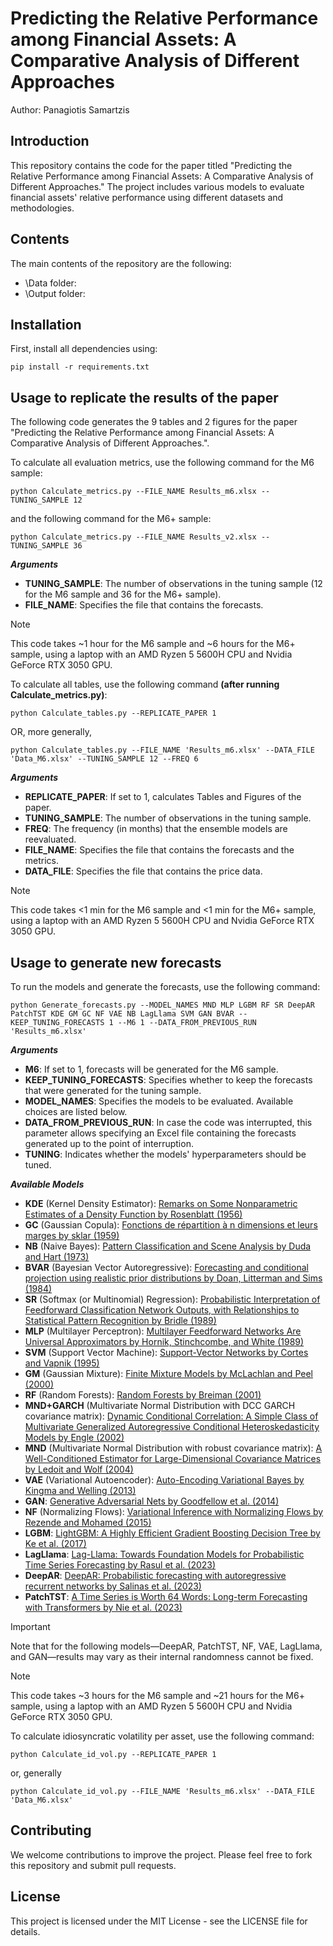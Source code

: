 # Predicting the Relative Performance among Financial Assets: A Comparative Analysis of Different Approaches 

Author: Panagiotis Samartzis

## Introduction
This repository contains the code for the paper titled "Predicting the Relative Performance among Financial Assets: A Comparative Analysis of Different Approaches." The project includes various models to evaluate financial assets' relative performance using different datasets and methodologies.

## Contents
The main contents of the repository are the following:
- \Data folder:
- \Output folder:


## Installation
First, install all dependencies using:

```
pip install -r requirements.txt
```

## Usage to replicate the results of the paper
The following code generates the 9 tables and 2 figures for the paper "Predicting the Relative Performance among Financial Assets: A Comparative Analysis of Different Approaches.". 

To calculate all evaluation metrics, use the following command for the M6 sample:

```
python Calculate_metrics.py --FILE_NAME Results_m6.xlsx --TUNING_SAMPLE 12
```

and the following command for the M6+ sample:

```
python Calculate_metrics.py --FILE_NAME Results_v2.xlsx --TUNING_SAMPLE 36
```

***Arguments***

- **TUNING_SAMPLE**: The number of observations in the tuning sample (12 for the M6 sample and 36 for the M6+ sample).
- **FILE_NAME**: Specifies the file that contains the forecasts.

> [!NOTE]
> This code takes ~1 hour for the M6 sample and ~6 hours for the M6+ sample, using a laptop with an AMD Ryzen 5 5600H CPU and Nvidia GeForce RTX 3050 GPU.


To calculate all tables, use the following command **(after running Calculate_metrics.py)**:

```
python Calculate_tables.py --REPLICATE_PAPER 1
```
OR, more generally,
```
python Calculate_tables.py --FILE_NAME 'Results_m6.xlsx' --DATA_FILE 'Data_M6.xlsx' --TUNING_SAMPLE 12 --FREQ 6
```

***Arguments***

- **REPLICATE_PAPER**: If set to 1, calculates Tables and Figures of the paper.
- **TUNING_SAMPLE**: The number of observations in the tuning sample.
- **FREQ**: The frequency (in months) that the ensemble models are reevaluated.
- **FILE_NAME**: Specifies the file that contains the forecasts and the metrics.
- **DATA_FILE**: Specifies the file that contains the price data.

> [!NOTE]
> This code takes <1 min for the M6 sample and <1 min for the M6+ sample, using a laptop with an AMD Ryzen 5 5600H CPU and Nvidia GeForce RTX 3050 GPU.

## Usage to generate new forecasts
To run the models and generate the forecasts, use the following command:

```
python Generate_forecasts.py --MODEL_NAMES MND MLP LGBM RF SR DeepAR PatchTST KDE GM GC NF VAE NB LagLlama SVM GAN BVAR --KEEP_TUNING_FORECASTS 1 --M6 1 --DATA_FROM_PREVIOUS_RUN 'Results_m6.xlsx'
```

***Arguments***

- **M6**: If set to 1, forecasts will be generated for the M6 sample.
- **KEEP_TUNING_FORECASTS**: Specifies whether to keep the forecasts that were generated for the tuning sample.
- **MODEL_NAMES**: Specifies the models to be evaluated. Available choices are listed below.
- **DATA_FROM_PREVIOUS_RUN**: In case the code was interrupted, this parameter allows specifying an Excel file containing the forecasts generated up to the point of interruption.
- **TUNING**: Indicates whether the models' hyperparameters should be tuned.
  
***Available Models***

- **KDE** (Kernel Density Estimator): [Remarks on Some Nonparametric Estimates of a Density Function by Rosenblatt (1956)](https://www.jstor.org/stable/2237390)
- **GC** (Gaussian Copula): [Fonctions de répartition à n dimensions et leurs marges by sklar (1959)](https://hal.science/hal-04094463/document)
- **NB** (Naive Bayes): [Pattern Classification and Scene Analysis by Duda and Hart (1973)](https://www.semanticscholar.org/paper/Pattern-classification-and-scene-analysis-Duda-Hart/b07ce649d6f6eb636872527104b0209d3edc8188)
- **BVAR** (Bayesian Vector Autoregressive): [Forecasting and conditional projection using realistic prior distributions by Doan, Litterman and Sims (1984)](https://papers.ssrn.com/sol3/papers.cfm?abstract_id=305579)
- **SR** (Softmax (or Multinomial) Regression): [Probabilistic Interpretation of Feedforward Classification Network Outputs, with Relationships to Statistical Pattern Recognition by Bridle (1989)](https://link.springer.com/chapter/10.1007/978-3-642-76153-9_28)
- **MLP** (Multilayer Perceptron): [Multilayer Feedforward Networks Are Universal Approximators by Hornik, Stinchcombe, and White (1989)](https://www.nature.com/articles/323533a0)
- **SVM** (Support Vector Machine): [Support-Vector Networks by Cortes and Vapnik (1995)](https://link.springer.com/article/10.1007/BF00994018)
- **GM** (Gaussian Mixture): [Finite Mixture Models by McLachlan and Peel (2000)](https://www.wiley.com/en-us/Finite+Mixture+Models-p-9780471006268)
- **RF** (Random Forests): [Random Forests by Breiman (2001)](https://link.springer.com/article/10.1023/A:1010933404324)
- **MND+GARCH** (Multivariate Normal Distribution with DCC GARCH covariance matrix): [Dynamic Conditional Correlation: A Simple Class of Multivariate Generalized Autoregressive Conditional Heteroskedasticity Models by Engle (2002)](https://papers.ssrn.com/sol3/papers.cfm?abstract_id=236998)
- **MND** (Multivariate Normal Distribution with robust covariance matrix): [A Well-Conditioned Estimator for Large-Dimensional Covariance Matrices by Ledoit and Wolf (2004)](https://www.sciencedirect.com/science/article/pii/S0047259X03000964)
- **VAE** (Variational Autoencoder): [Auto-Encoding Variational Bayes by Kingma and Welling (2013)](https://arxiv.org/abs/1312.6114)
- **GAN**: [Generative Adversarial Nets by Goodfellow et al. (2014)](https://arxiv.org/abs/1406.2661)
- **NF** (Normalizing Flows): [Variational Inference with Normalizing Flows by Rezende and Mohamed (2015)](https://arxiv.org/abs/1505.05770)
- **LGBM**: [LightGBM: A Highly Efficient Gradient Boosting Decision Tree by Ke et al. (2017)](https://proceedings.neurips.cc/paper_files/paper/2017/file/6449f44a102fde848669bdd9eb6b76fa-Paper.pdf)
- **LagLlama**: [Lag-Llama: Towards Foundation Models for Probabilistic Time Series Forecasting by Rasul et al. (2023)](https://arxiv.org/abs/2310.08278)
- **DeepAR**: [DeepAR: Probabilistic forecasting with autoregressive recurrent networks by Salinas et al. (2023)](https://arxiv.org/abs/1704.04110)
- **PatchTST**: [A Time Series is Worth 64 Words: Long-term Forecasting with Transformers by Nie et al. (2023)](https://arxiv.org/abs/2211.14730)

> [!IMPORTANT]
> Note that for the following models—DeepAR, PatchTST, NF, VAE, LagLlama, and GAN—results may vary as their internal randomness cannot be fixed.

> [!NOTE]
> This code takes ~3 hours for the M6 sample and ~21 hours for the M6+ sample, using a laptop with an AMD Ryzen 5 5600H CPU and Nvidia GeForce RTX 3050 GPU.

To calculate idiosyncratic volatility per asset, use the following command:

```
python Calculate_id_vol.py --REPLICATE_PAPER 1
```
or, generally
```
python Calculate_id_vol.py --FILE_NAME 'Results_m6.xlsx' --DATA_FILE 'Data_M6.xlsx'
```

## Contributing
We welcome contributions to improve the project. Please feel free to fork this repository and submit pull requests.

## License
This project is licensed under the MIT License - see the LICENSE file for details.
